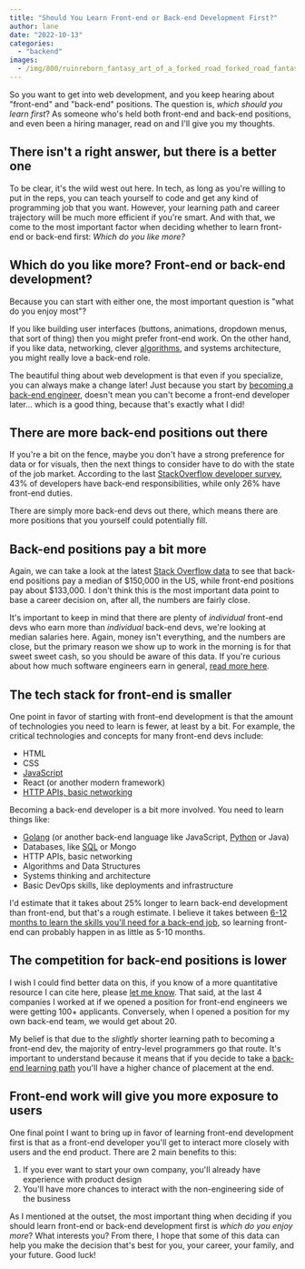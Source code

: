 ```yaml
---
title: "Should You Learn Front-end or Back-end Development First?"
author: lane
date: "2022-10-13"
categories:
  - "backend"
images:
  - /img/800/ruinreborn_fantasy_art_of_a_forked_road_forked_road_fantasy_a_389af8f8-3eb2-436d-900b-5ff92e26f084_1.png.webp
---
```


So you want to get into web development, and you keep hearing about "front-end" and "back-end" positions. The question is, _which should you learn first_? As someone who's held both front-end and back-end positions, and even been a hiring manager, read on and I'll give you my thoughts.

## There isn't a right answer, but there is a better one

To be clear, it's the wild west out here. In tech, as long as you're willing to put in the reps, you can teach yourself to code and get any kind of programming job that you want. However, your learning path and career trajectory will be much more efficient if you're smart. And with that, we come to the most important factor when deciding whether to learn front-end or back-end first: _Which do you like more?_

## Which do you like more? Front-end or back-end development?

Because you can start with either one, the most important question is "what do you enjoy most"?

If you like building user interfaces (buttons, animations, dropdown menus, that sort of thing) then you might prefer front-end work. On the other hand, if you like data, networking, clever [algorithms](https://www.boot.dev/courses/learn-algorithms-python), and systems architecture, you might really love a back-end role.

The beautiful thing about web development is that even if you specialize, you can always make a change later! Just because you start by [becoming a back-end engineer](/backend/become-backend-developer), doesn't mean you can't become a front-end developer later... which is a good thing, because that's exactly what I did!

## There are more back-end positions out there

If you're a bit on the fence, maybe you don't have a strong preference for data or for visuals, then the next things to consider have to do with the state of the job market. According to the last [StackOverflow developer survey](https://survey.stackoverflow.co/2022/#developer-profile-developer-roles), 43% of developers have back-end responsibilities, while only 26% have front-end duties.

There are simply more back-end devs out there, which means there are more positions that you yourself could potentially fill.

## Back-end positions pay a bit more

Again, we can take a look at the latest [Stack Overflow data](https://survey.stackoverflow.co/2022/#salary-united-states) to see that back-end positions pay a median of $150,000 in the US, while front-end positions pay about $133,000. I don't think this is the most important data point to base a career decision on, after all, the numbers are fairly close.

It's important to keep in mind that there are plenty of _individual_ front-end devs who earn more than _individual_ back-end devs, we're looking at median salaries here. Again, money isn't everything, and the numbers are close, but the primary reason we show up to work in the morning is for that sweet sweet cash, so you should be aware of this data. If you're curious about how much software engineers earn in general, [read more here](/jobs/how-much-do-software-engineers-make).

## The tech stack for front-end is smaller

One point in favor of starting with front-end development is that the amount of technologies you need to learn is fewer, at least by a bit. For example, the critical technologies and concepts for many front-end devs include:

- HTML
- CSS
- [JavaScript](https://www.boot.dev/courses/learn-javascript)
- React (or another modern framework)
- [HTTP APIs, basic networking](https://www.boot.dev/courses/learn-http-clients-golang)

Becoming a back-end developer is a bit more involved. You need to learn things like:

- [Golang](https://www.boot.dev/courses/learn-golang) (or another back-end language like JavaScript, [Python](https://www.boot.dev/courses/learn-code-python) or Java)
- Databases, like [SQL](https://www.boot.dev/courses/learn-sql) or Mongo
- HTTP APIs, basic networking
- Algorithms and Data Structures
- Systems thinking and architecture
- Basic DevOps skills, like deployments and infrastructure

I'd estimate that it takes about 25% longer to learn back-end development than front-end, but that's a rough estimate. I believe it takes between [6-12 months to learn the skills you'll need for a back-end job](/backend/how-long-to-become-backend-dev/), so learning front-end can probably happen in as little as 5-10 months.

## The competition for back-end positions is lower

I wish I could find better data on this, if you know of a more quantitative resource I can cite here, please [let me know](/contact). That said, at the last 4 companies I worked at if we opened a position for front-end engineers we were getting 100+ applicants. Conversely, when I opened a position for my own back-end team, we would get about 20.

My belief is that due to the _slightly_ shorter learning path to becoming a front-end dev, the majority of entry-level programmers go that route. It's important to understand because it means that if you decide to take a [back-end learning path](https://www.boot.dev/tracks/backend-python-golang) you'll have a higher chance of placement at the end.

## Front-end work will give you more exposure to users

One final point I want to bring up in favor of learning front-end development first is that as a front-end developer you'll get to interact more closely with users and the end product. There are 2 main benefits to this:

1. If you ever want to start your own company, you'll already have experience with product design
2. You'll have more chances to interact with the non-engineering side of the business

As I mentioned at the outset, the most important thing when deciding if you should learn front-end or back-end development first is _which do you enjoy more_? What interests you? From there, I hope that some of this data can help you make the decision that's best for you, your career, your family, and your future. Good luck!

